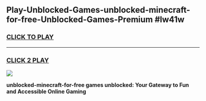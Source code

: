 
## Play-Unblocked-Games-unblocked-minecraft-for-free-Unblocked-Games-Premium #lw41w
<h3>
<a href="https://premium.freeplayer.one?title=unblocked-minecraft-for-free&ref=12M">CLICK TO PLAY</a></h3>
<hr>

<h3>
<a href="https://premium.freeplayer.one?title=unblocked-minecraft-for-free&ref=12M">CLICK 2 PLAY</a>
  
</h3>

<a href="https://premium.freeplayer.one?title=unblocked-minecraft-for-free&ref=12M"><img src="https://clearcache.store/games.png"></a>


**unblocked-minecraft-for-free games unblocked: Your Gateway to Fun and Accessible Online Gaming**
